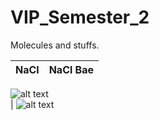 # VIP_Semester_2
Molecules and stuffs.

NaCl             |  NaCl Bae
:-------------------------:|:-------------------------:
![alt text](https://github.com/tomonarifeehan/VIP_Semester_2/blob/master/salt.png "NaCl") <br>
  |  ![alt text](https://media4.s-nbcnews.com/j/newscms/2017_05/1890591/170203-salt-bae-mn-1530_060e5898cdcf7b58f97126d3cfbfdf71.nbcnews-ux-2880-1000.jpg "NaCl Bae") <br>

